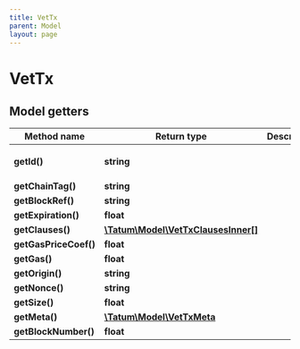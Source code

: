 ```yaml
---
title: VetTx
parent: Model
layout: page
---
```


# VetTx

## Model getters

Method name | Return type | Description | Notes
------------ | ------------- | ------------- | -------------
**getId()** | **string** |  | ex.: `0x24f691abab680972437028af22bc7a43c3fbe8d6d7eefc420dea2daf554758a7` [optional]
**getChainTag()** | **string** |  | ex.: `0x27` [optional]
**getBlockRef()** | **string** |  | ex.: `0x0011bbb748852599` [optional]
**getExpiration()** | **float** |  | ex.: `720` [optional]
**getClauses()** | [**\Tatum\Model\VetTxClausesInner[]**](../VetTxClausesInner) |  | ex.: `null` [optional]
**getGasPriceCoef()** | **float** |  | ex.: `120` [optional]
**getGas()** | **float** |  | ex.: `21000` [optional]
**getOrigin()** | **string** |  | ex.: `0x5034aa590125b64023a0262112b98d72e3c8e40e` [optional]
**getNonce()** | **string** |  | ex.: `0x48ca1882cf3726ee` [optional]
**getSize()** | **float** |  | ex.: `132` [optional]
**getMeta()** | [**\Tatum\Model\VetTxMeta**](../VetTxMeta) |  | ex.: `null` [optional]
**getBlockNumber()** | **float** |  | ex.: `null` [optional]


